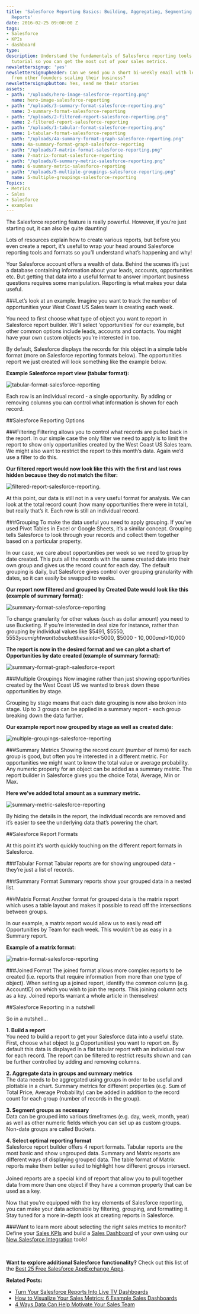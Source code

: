 ```yaml
---
title: 'Salesforce Reporting Basics: Building, Aggregating, Segmenting and Formatting
  Reports'
date: 2016-02-25 09:00:00 Z
tags:
- Salesforce
- KPIs
- dashboard
type: 
description: Understand the fundamentals of Salesforce reporting tools in this step-by-step
  tutorial so you can get the most out of your sales metrics.
newslettersignup: 'yes'
newslettersignupheader: Can we send you a short bi-weekly email with lessons learned
  from other founders scaling their business?
newslettersignupbutton: Yes, send me their stories
assets:
- path: "/uploads/hero-image-salesforce-reporting.png"
  name: hero-image-salesforce-reporting
- path: "/uploads/3-summary-format-salesforce-reporting.png"
  name: 3-summary-format-salesforce-reporting
- path: "/uploads/2-filtered-report-salesforce-reporting.png"
  name: 2-filtered-report-salesforce-reporting
- path: "/uploads/1-tabular-format-salesforce-reporting.png"
  name: 1-tabular-format-salesforce-reporting
- path: "/uploads/4a-summary-format-graph-salesforce-reporting.png"
  name: 4a-summary-format-graph-salesforce-reporting
- path: "/uploads/7-matrix-format-salesforce-reporting.png"
  name: 7-matrix-format-salesforce-reporting
- path: "/uploads/6-summary-metric-salesforce-reporting.png"
  name: 6-summary-metric-salesforce-reporting
- path: "/uploads/5-multiple-groupings-salesforce-reporting.png"
  name: 5-multiple-groupings-salesforce-reporting
Topics:
- Metrics
- Sales
- Salesforce
- examples
---
```


The Salesforce reporting feature is really powerful. However, if you’re just starting out, it can also be quite daunting!

Lots of resources explain how to create various reports, but before you even create a report,  it’s useful to wrap your head around Salesforce reporting tools and formats so you’ll understand what’s happening and why!

Your Salesforce account offers a wealth of data. Behind the scenes it’s just a database containing information about your leads, accounts, opportunities etc.  But getting that data into a useful format to answer important business questions requires some manipulation. Reporting is what makes your data useful.

###Let’s look at an example. 
Imagine you want to track the number of opportunities your West Coast US Sales team is creating each week.

You need to first choose what type of object you want to report in Salesforce report builder. We’ll select ‘opportunities’ for our example, but other common options include leads, accounts and contacts. You might have your own custom objects you’re interested in too.

By default, Salesforce displays the records for this object in a simple table format (more on Salesforce reporting formats below). The opportunities report we just created will look something like the example below.

**Example Salesforce report view (tabular format):**

![tabular-format-salesforce-reporting](/uploads/1-tabular-format-salesforce-reporting.png)

Each row is an individual record - a single opportunity. By adding or removing columns you can control what information is shown for each record.

##Salesforce Reporting Options 

###Filtering
Filtering allows you to control what records are pulled back in the report. In our simple case the only filter we need to apply is to limit the report to show only opportunities created by the West Coast US Sales team. We might also want to restrict the report to this month’s data. Again we’d use a filter to do this.

**Our filtered report would now look like this with the first and last rows hidden because they do not match the filter:**

![filtered-report-salesforce-reporting](/uploads/2-filtered-report-salesforce-reporting.png).


At this point, our data is still not in a very useful format for analysis. We can look at the total record count (how many opportunities there were in total), but really that’s it. Each row is still an individual record. 

###Grouping
To make the data useful you need to apply grouping. If you’ve used Pivot Tables in Excel or Google Sheets, it’s a similar concept. Grouping tells Salesforce to look through your records and collect them together based on a particular property. 

In our case, we care about opportunities per week so we need to group by date created. This puts all the records with the same created date into their own group and gives us the record count for each day. The default grouping is daily, but Salesforce gives control over grouping granularity with dates, so it can easily be swapped to weeks. 

**Our report now filtered and grouped by Created Date would look like this (example of summary format):**

![summary-format-salesforce-reporting](/uploads/3-summary-format-salesforce-reporting.png)


To change granularity for other values (such as dollar amount) you need to use Bucketing. If you’re interested in deal size for instance, rather than grouping by individual values like $5491, $5550, $5553 you might want to bucket these into <$5000, $5000 - $10,000 and >$10,000

**The report is now in the desired format and we can plot a chart of Opportunities by date created (example of summary format):**

![summary-format-graph-salesforce-report](/uploads/4a-summary-format-graph-salesforce-reporting.png)


###Multiple Groupings
Now imagine rather than just showing opportunities created by the West Coast US we wanted to break down these opportunities by stage.

Grouping by stage means that each date grouping is now also broken into stage. Up to 3 groups can be applied in a summary report - each group breaking down the data further. 

**Our example report now grouped by stage as well as created date:**

![multiple-groupings-salesforce-reporting](/uploads/5-multiple-groupings-salesforce-reporting.png)


###Summary Metrics
Showing the record count (number of items) for each group is good, but often you’re interested in a different metric. For opportunities we might want to know the total value or average probability. Any numeric property for an object can be added as a summary metric. The report builder in Salesforce gives you the choice Total, Average, Min or Max.

**Here we’ve added total amount as a summary metric.**

![summary-metric-salesforce-reporting](/uploads/6-summary-metric-salesforce-reporting.png)


By hiding the details in the report, the individual records are removed and it’s easier to see the underlying data that’s powering the chart.  

##Salesforce Report Formats

At this point it’s worth quickly touching on the different report formats in Salesforce.

###Tabular Format
Tabular reports are for showing ungrouped data - they’re just a list of records.

###Summary Format
Summary reports show your grouped data in a nested list. 

###Matrix Format
Another format for grouped data is the matrix report which uses a table layout and makes it possible to read off the intersections between groups.

In our example, a matrix report would allow us to easily read off Opportunities by Team for each week. This wouldn’t be as easy in a Summary report. 

**Example of a matrix format:**

![matrix-format-salesforce-reporting](/uploads/7-matrix-format-salesforce-reporting.png)

###Joined Format
The joined format allows more complex reports to be created (i.e. reports that require information from more than one type of object). When setting up a joined report, identify the common column (e.g. AccountID) on which you wish to join the reports. This joining column acts as a key. Joined reports warrant a whole article in themselves! 

##Salesforce Reporting in a nutshell

So in a nutshell…

**1. Build a report** <br>
You need to build a report to get your Salesforce data into a useful state. First, choose what object (e.g Opportunities) you want to report on. By default this data is displayed in a flat tabular report with an individual row for each record. The report can be filtered to restrict results shown and can be further controlled by adding and removing columns. 

**2. Aggregate data in groups and summary metrics** <br>
The data needs to be aggregated using groups in order to be useful and plottable in a chart. Summary metrics for different properties (e.g. Sum of Total Price, Average Probability) can be added in addition to the record count for each group (number of records in the group).

**3. Segment groups as necessary** <br>
Data can be grouped into various timeframes (e.g. day, week, month, year) as well as other numeric fields which you can set up as custom groups. Non-date groups are called Buckets.

**4. Select optimal reporting format** <br>
Salesforce report builder offers 4 report formats. Tabular reports are the most basic and show ungrouped data. Summary and Matrix reports are different ways of displaying grouped data. The table format of Matrix reports make them better suited to highlight how different groups intersect. <br><br>Joined reports are a special kind of report that allow you to pull together data from more than one object if they have a common property that can be used as a key.

Now that you’re equipped with the key elements of Salesforce reporting, you can make your data actionable by filtering, grouping, and formatting it. Stay tuned for a more in-depth look at creating reports in Salesforce.

###Want to learn more about selecting the right sales metrics to monitor? 
Define your <a href="https://www.geckoboard.com/blog/sales-kpis-how-to-define-the-right-metrics-for-your-b2b-sales-team" target="_blank">Sales KPIs</a> and build a <a href="https://www.geckoboard.com/learn/dashboard-examples/sales-dashboard-example" target="_blank">Sales Dashboard</a> of your own using our <a href="https://www.geckoboard.com/salesforce-dashboards/" target="_blank">New Salesforce Integration</a> tools! 

<a href="https://www.geckoboard.com/salesforce-dashboards/" class="blog__btn" style="color:#fff;">Try the Salesforce Integration</a>

**Want to explore additional Salesforce functionality?** Check out this list of the <a href="https://www.geckoboard.com/blog/best-25-free-salesforce-appexchange-apps-by-category" target="_blank">Best 25 Free Salesforce AppExchange Apps</a>.

**Related Posts:**
- [Turn Your Salesforce Reports Into Live TV Dashboards](https://www.geckoboard.com/blog/new-turn-your-salesforce-reports-into-live-tv-dashboards-to-inform-your-team)
- [How to Visualize Your Sales Metrics: 6 Example Sales Dashboards](https://www.geckoboard.com/blog/how-to-visualize-your-sales-metrics-6-example-sales-dashboards)
- [4 Ways Data Can Help Motivate Your Sales Team](https://www.geckoboard.com/blog/4-ways-data-can-help-motivate-your-sales-team)
